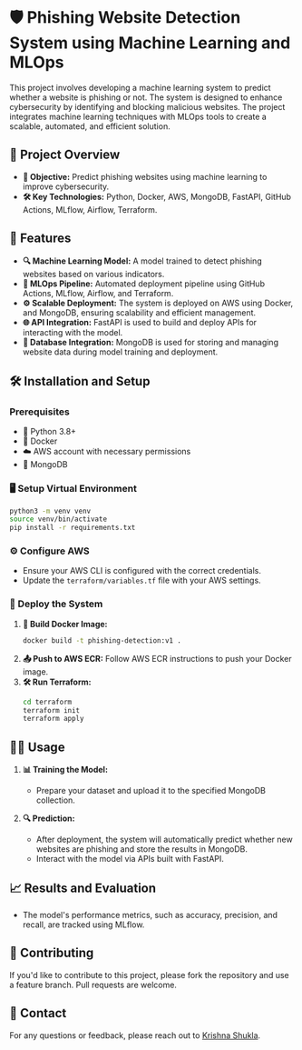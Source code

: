 # 🛡️ Phishing Website Detection System using Machine Learning and MLOps

This project involves developing a machine learning system to predict whether a website is phishing or not. The system is designed to enhance cybersecurity by identifying and blocking malicious websites. The project integrates machine learning techniques with MLOps tools to create a scalable, automated, and efficient solution.

## 🚀 Project Overview

- **🎯 Objective:** Predict phishing websites using machine learning to improve cybersecurity.
- **🛠️ Key Technologies:** Python, Docker, AWS, MongoDB, FastAPI, GitHub Actions, MLflow, Airflow, Terraform.

## 🌟 Features

- **🔍 Machine Learning Model:** A model trained to detect phishing websites based on various indicators.
- **🔄 MLOps Pipeline:** Automated deployment pipeline using GitHub Actions, MLflow, Airflow, and Terraform.
- **⚙️ Scalable Deployment:** The system is deployed on AWS using Docker, and MongoDB, ensuring scalability and efficient management.
- **🌐 API Integration:** FastAPI is used to build and deploy APIs for interacting with the model.
- **💾 Database Integration:** MongoDB is used for storing and managing website data during model training and deployment.

## 🛠️ Installation and Setup

### Prerequisites
- 🐍 Python 3.8+
- 🐳 Docker
- ☁️ AWS account with necessary permissions
- 🍃 MongoDB


### 🖥️ Setup Virtual Environment
```bash
python3 -m venv venv
source venv/bin/activate
pip install -r requirements.txt
```

### ⚙️ Configure AWS
- Ensure your AWS CLI is configured with the correct credentials.
- Update the `terraform/variables.tf` file with your AWS settings.

### 🚀 Deploy the System
1. **🐳 Build Docker Image:**
    ```bash
    docker build -t phishing-detection:v1 .
    ```
2. **📤 Push to AWS ECR:**
    Follow AWS ECR instructions to push your Docker image.
3. **🛠️ Run Terraform:**
    ```bash
    cd terraform
    terraform init
    terraform apply
    ```
## 🧑‍💻 Usage

1. **📊 Training the Model:**
    - Prepare your dataset and upload it to the specified MongoDB collection.
  
2. **🔍 Prediction:**
    - After deployment, the system will automatically predict whether new websites are phishing and store the results in MongoDB.
    - Interact with the model via APIs built with FastAPI.

## 📈 Results and Evaluation

- The model's performance metrics, such as accuracy, precision, and recall, are tracked using MLflow.

## 🤝 Contributing

If you'd like to contribute to this project, please fork the repository and use a feature branch. Pull requests are welcome.

## 📧 Contact

For any questions or feedback, please reach out to [Krishna Shukla](mailto:Kriishukla@gmail.com).
